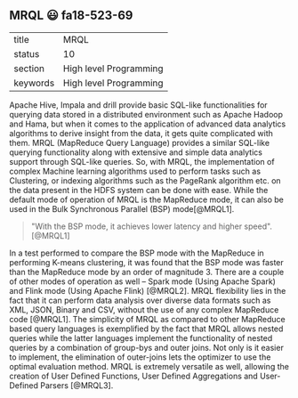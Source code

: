 ## MRQL :smiley: fa18-523-69


|          |                        |
| -------- | ---------------------- |
| title    | MRQL                   | 
| status   | 10                     |
| section  | High level Programming |
| keywords | High level Programming |

Apache Hive, Impala and drill provide basic SQL-like functionalities for
querying data stored in a distributed environment such as Apache Hadoop and
Hama, but when it comes to the application of advanced data analytics algorithms
to derive insight from the data, it gets quite complicated with them. MRQL
(MapReduce Query Language) provides a similar SQL-like querying functionality
along with extensive and simple data analytics support through SQL-like queries.
So, with MRQL, the implementation of complex Machine learning algorithms used to
perform tasks such as Clustering, or indexing algorithms such as the PageRank
algorithm etc. on the data present in the HDFS system can be done with ease.
While the default mode of operation of MRQL is the MapReduce mode, it can also
be used in the Bulk Synchronous Parallel (BSP) mode[@MRQL1].

>"With the BSP mode, it achieves lower latency and higher speed".[@MRQL1]

In a test performed to compare the BSP mode with the MapReduce in performing
K-means clustering, it was found that the BSP mode was faster than the MapReduce
mode by an order of magnitude 3. There are a couple of other modes of operation
as well – Spark mode (Using Apache Spark) and Flink mode (Using Apache Flink)
[@MRQL2]. MRQL flexibility lies in the fact that it can perform data analysis
over diverse data formats such as XML, JSON, Binary and CSV, without the use of
any complex MapReduce code [@MRQL1]. The simplicity of MRQL as compared to other
MapReduce based query languages is exemplified by the fact that MRQL allows
nested queries while the latter languages implement the functionality of nested
queries by a combination of group-bys and outer joins. Not only is it easier to
implement, the elimination of outer-joins lets the optimizer to use the optimal
evaluation method. MRQL is extremely versatile as well, allowing the creation of
User Defined Functions, User Defined Aggregations and User-Defined Parsers
[@MRQL3].
